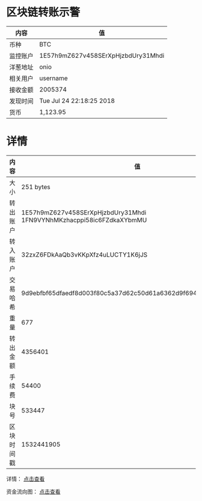 ﻿# 区块链转账示警
|内容|值|
| ----- | ---- |
| 币种 | BTC |
|监控账户 | 1E57h9mZ627v458SErXpHjzbdUry31Mhdi |
 |洋葱地址 | onio | 
 |相关用户 | username | 
|接收金额 | 2005374 |
|发现时间 |Tue Jul 24 22:18:25 2018|
|货币 |1,123.95 |


# 详情
|内容|值|
| ---  |  ----- |
|大小   | 251 bytes |
|转出账户 |  1E57h9mZ627v458SErXpHjzbdUry31Mhdi<br/>  1FN9VYNhMKzhacppi58ic6FZdkaXYbmMU<br/>  |
|转入账户 |  32zxZ6FDkAaQb3vKKpXfz4uLUCTY1K6jJS<br/>  |
|交易哈希 | 9d9ebfbf65dfaedf8d003f80c5a37d62c50d61a6362d9f6943d76abc14210c8e |
|重量 | 677 |
|转出金额 | 4356401 |
|手续费 | 54400 |
|块号 |533447|
|区块时间戳 | 1532441905 |


详情： [点击查看]( https://blockchain.info/tx/9d9ebfbf65dfaedf8d003f80c5a37d62c50d61a6362d9f6943d76abc14210c8e)

资金流向图： [点击查看](https://blockchain.info/tree/362375516)